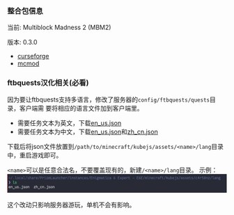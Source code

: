 ### 整合包信息

当前: Multiblock Madness 2 (MBM2)

版本: 0.3.0

- [curseforge](https://www.curseforge.com/minecraft/modpacks/multiblock-madness-2)
- [mcmod](https://www.mcmod.cn/modpack/583.html)

### ftbquests汉化相关(必看)

因为要让ftbquests支持多语言，修改了服务器的`config/ftbquests/quests`目录，客户端需
要将相应的语言文件加到客户端里。

- 需要任务文本为英文，下载[en\_us.json](mbm2/en_us.json)
- 需要任务文本为中文，下载[en\_us.json](mbm2/en_us.json)和[zh\_cn.json](mbm2/zh_cn.json)

下载后将json文件放置到`/path/to/minecraft/kubejs/assets/<name>/lang`目录中，重启游戏即可。

`<name>`可以是任意合法名，不要覆盖现有的，新建`/<name>/lang`目录。
示例：![](e6e/e6e_lang.png)

这个改动只影响服务器游玩，单机不会有影响。
